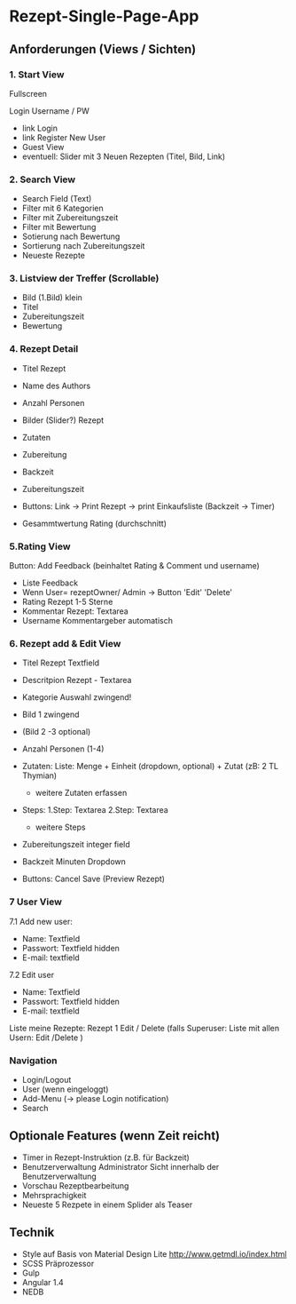 # Rezept-Single-Page-App

## Anforderungen (Views / Sichten)

### 1. Start View
Fullscreen

Login Username / PW
- link Login
- link Register New User
- Guest View
- eventuell: Slider mit 3 Neuen Rezepten (Titel, Bild, Link)


### 2. Search View

- Search Field (Text) 
- Filter mit 6 Kategorien
- Filter mit Zubereitungszeit
- Filter mit Bewertung
- Sotierung nach Bewertung
- Sortierung nach Zubereitungszeit
- Neueste Rezepte


### 3. Listview der Treffer (Scrollable)

- Bild (1.Bild) klein
- Titel 
- Zubereitungszeit
- Bewertung


### 4. Rezept Detail

- Titel Rezept
- Name des Authors
- Anzahl Personen
- Bilder (Slider?) Rezept
- Zutaten
- Zubereitung 

- Backzeit
- Zubereitungszeit
-	Buttons: Link -> Print Rezept
		            -> print Einkaufsliste
	              (Backzeit -> Timer)
- Gesammtwertung Rating (durchschnitt)

### 5.Rating View

Button: Add Feedback 
(beinhaltet Rating & Comment und username)

- Liste Feedback
- Wenn User= rezeptOwner/ Admin -> Button 'Edit' 'Delete'
- Rating Rezept 1-5 Sterne
- Kommentar Rezept: Textarea
- Username Kommentargeber automatisch

### 6. Rezept add & Edit View

- Titel Rezept Textfield
- Descritpion Rezept - Textarea
- Kategorie Auswahl zwingend!
- Bild 1 zwingend
- (Bild 2 -3 optional)  
- Anzahl Personen (1-4)
- Zutaten: 
	Liste: Menge + Einheit (dropdown, optional)  + Zutat
	(zB: 2 TL Thymian)
	+ weitere Zutaten erfassen

- Steps: 
	1.Step: Textarea
	2.Step: Textarea
	+ weitere Steps
- Zubereitungszeit  integer field
- Backzeit 	    Minuten Dropdown 
- Buttons: Cancel 
	  Save 
	  (Preview Rezept)


### 7 User View
7.1 Add new user:

- Name: Textfield
- Passwort: Textfield hidden
- E-mail: textfield

7.2 Edit user

- Name: Textfield
- Passwort: Textfield hidden
- E-mail: textfield

Liste meine Rezepte:
Rezept 1 Edit / Delete
(falls Superuser: Liste mit allen Usern: Edit /Delete )



### Navigation

- Login/Logout
- User (wenn eingeloggt)
- Add-Menu (-> please Login notification)
- Search


## Optionale Features (wenn Zeit reicht)
- Timer in Rezept-Instruktion (z.B. für Backzeit)
- Benutzerverwaltung Administrator Sicht innerhalb der Benutzerverwaltung
- Vorschau Rezeptbearbeitung 
- Mehrsprachigkeit
- Neueste 5 Rezpete in einem Splider als Teaser


## Technik
- Style auf Basis von Material Design Lite  http://www.getmdl.io/index.html
- SCSS Präprozessor
- Gulp
- Angular 1.4
- NEDB
 
